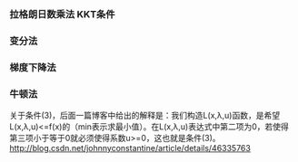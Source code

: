 ### 拉格朗日数乘法 KKT条件
### 变分法
### 梯度下降法
### 牛顿法

关于条件(3)，后面一篇博客中给出的解释是：我们构造L(x,λ,u)函数，是希望L(x,λ,u)<=f(x)的（min表示求最小值）。在L(x,λ,u)表达式中第二项为0，若使得第三项小于等于0就必须使得系数u>=0，这也就是条件(3)。
http://blog.csdn.net/johnnyconstantine/article/details/46335763 
